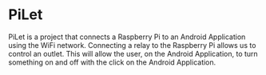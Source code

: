# PiLet
PiLet is a project that connects a Raspberry Pi to an Android Application using the WiFi network. Connecting a relay to the Raspberry Pi
allows us to control an outlet. This will allow the user, on the Android Application, to turn something on and off with the click on the
Android Application.

